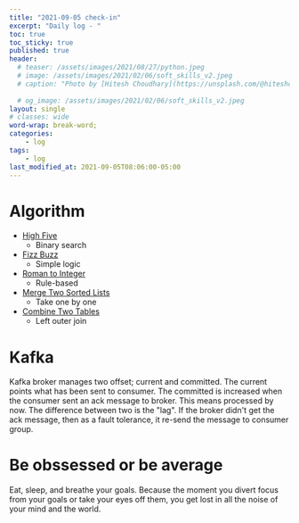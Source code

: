 ```yaml
---
title: "2021-09-05 check-in"
excerpt: "Daily log - "
toc: true
toc_sticky: true
published: true
header:
  # teaser: /assets/images/2021/08/27/python.jpeg
  # image: /assets/images/2021/02/06/soft_skills_v2.jpeg
  # caption: "Photo by [Hitesh Choudhary](https://unsplash.com/@hiteshchoudhary?utm_source=unsplash&utm_medium=referral&utm_content=creditCopyText) on [Unsplash](https://unsplash.com/s/photos/python?utm_source=unsplash&utm_medium=referral&utm_content=creditCopyText)"
  
  # og_image: /assets/images/2021/02/06/soft_skills_v2.jpeg
layout: single
# classes: wide
word-wrap: break-word;
categories:
    - log
tags:
    - log
last_modified_at: 2021-09-05T08:06:00-05:00
---
```


# Algorithm 
- [High Five](https://leetcode.com/problems/high-five/)
  * Binary search
- [Fizz Buzz](https://leetcode.com/problems/fizz-buzz/)
  * Simple logic
- [Roman to Integer](https://leetcode.com/problems/roman-to-integer/)
  * Rule-based 
- [Merge Two Sorted Lists](https://leetcode.com/problems/merge-two-sorted-lists/)
  * Take one by one
- [Combine Two Tables](https://leetcode.com/problems/combine-two-tables/)
  * Left outer join

# Kafka 
Kafka broker manages two offset; current and committed. The current points what has been sent to consumer. The committed is increased when the consumer sent an ack message to broker. This means processed by now. The difference between two is the "lag". If the broker didn't get the ack message, then as a fault tolerance, it re-send the message to consumer group.

# Be obssessed or be average
Eat, sleep, and breathe your goals. Because the moment you divert focus from your goals or take your eyes off them, you get lost in all the noise of your mind and the world.